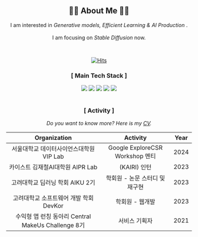 <div align=center>

 <h2 align="center">👩‍💻 About Me 👩‍💻</h2>
<p align="center">
  I am interested in <em> Generative models, Efficient Learning & AI Production </em>. 
 <br/><br/>
  I am focusing on <em>Stable Diffusion</em> now.
</p>
<br> 

[![Hits](https://hits.seeyoufarm.com/api/count/incr/badge.svg?url=https%3A%2F%2Fgithub.com%2Fdhdbsrlw&count_bg=%2379C83D&title_bg=%23555555&icon=&icon_color=%23E7E7E7&title=hits&edge_flat=false)](https://hits.seeyoufarm.com)

<h3 align="center">[ Main Tech Stack ]</h3>
<img src="https://img.shields.io/badge/python-3776AB?style=for-the-badge&logo=python&logoColor=white"> 
<img src="https://img.shields.io/badge/pytorch-EE4C2C?style=for-the-badge&logo=pytorch&logoColor=white">
<img src="https://img.shields.io/badge/c++-00599C?style=for-the-badge&logo=c%2B%2B&logoColor=white">
<img src="https://img.shields.io/badge/docker-2496ED?style=for-the-badge&logo=docker&logoColor=white">
<img src="https://img.shields.io/badge/react-61DAFB?style=for-the-badge&logo=react&logoColor=black"> 
<br>
<br>

<h3 align="center">[ Activity ]</h3>

<em>Do you want to know more? Here is my [CV](CV_YoonjinOh_update_240123.pdf).</em>

|Organization|Activity|Year|
|:---:|:---:|:---:|
|서울대학교 데이터사이언스대학원 VIP Lab| Google ExploreCSR Workshop 멘티|2024|
|카이스트 김재철AI대학원 AIPR Lab |(KAIRI) 인턴|2023|
|고려대학교 딥러닝 학회 AIKU 2기|학회원 - 논문 스터디 및 재구현|2023|
|고려대학교 소프트웨어 개발 학회 DevKor|학회원 - 웹개발|2023|
|수익형 앱 런칭 동아리 Central MakeUs Challenge 8기|서비스 기획자|2021|
 
 <br>
</div>



<!--
**dhdbsrlw/dhdbsrlw** is a ✨ _special_ ✨ repository because its `README.md` (this file) appears on your GitHub profile.

Here are some ideas to get you started:

- 🔭 I’m currently working on ...
- 🌱 I’m currently learning ...
- 👯 I’m looking to collaborate on ...
- 🤔 I’m looking for help with ...
- 💬 Ask me about ...
- 📫 How to reach me: ...
- 😄 Pronouns: ...
- ⚡ Fun fact: ...
-->
